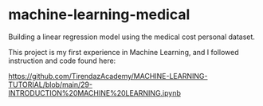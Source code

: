 # machine-learning-medical


Building a linear regression model using the medical cost personal dataset.


This project is my first experience in Machine Learning, and I followed instruction and code found here:

https://github.com/TirendazAcademy/MACHINE-LEARNING-TUTORIAL/blob/main/29-INTRODUCTION%20MACHINE%20LEARNING.ipynb
